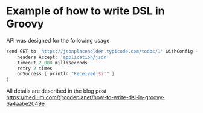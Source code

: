 # Example of how to write DSL in Groovy
API was designed for the following usage
```groovy
send GET to 'https://jsonplaceholder.typicode.com/todos/1' withConfig {
    headers Accept: 'application/json'
    timeout 2_000 milliseconds
    retry 2 times
    onSuccess { println "Received $it" }
}
```

All details are described in the blog post https://medium.com/@codeplanet/how-to-write-dsl-in-groovy-6a4aabe2049e
